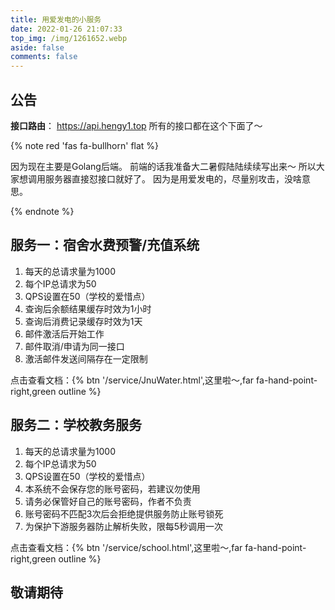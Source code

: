 ```yaml
---
title: 用爱发电的小服务
date: 2022-01-26 21:07:33
top_img: /img/1261652.webp
aside: false
comments: false
---
```


## 公告
**接口路由**： https://api.hengy1.top
所有的接口都在这个下面了～

{% note red 'fas fa-bullhorn' flat %}

因为现在主要是Golang后端。
前端的话我准备大二暑假陆陆续续写出来～
所以大家想调用服务器直接怼接口就好了。
因为是用爱发电的，尽量别攻击，没啥意思。

{% endnote %}

##  服务一：宿舍水费预警/充值系统
1. 每天的总请求量为1000
2. 每个IP总请求为50
3. QPS设置在50（学校的爱惜点）
4. 查询后余额结果缓存时效为1小时
5. 查询后消费记录缓存时效为1天
6. 邮件激活后开始工作
7. 邮件取消/申请为同一接口
8. 激活邮件发送间隔存在一定限制

点击查看文档：{% btn '/service/JnuWater.html',这里啦～,far fa-hand-point-right,green outline %}

##  服务二：学校教务服务
1. 每天的总请求量为1000
2. 每个IP总请求为50
3. QPS设置在50（学校的爱惜点）
4. 本系统不会保存您的账号密码，若建议勿使用
5. 请务必保管好自己的账号密码，作者不负责
6. 账号密码不匹配3次后会拒绝提供服务防止账号锁死
7. 为保护下游服务器防止解析失败，限每5秒调用一次

点击查看文档：{% btn '/service/school.html',这里啦～,far fa-hand-point-right,green outline %}

## 敬请期待